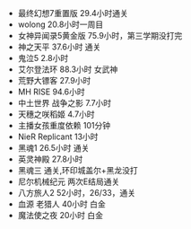 + 最终幻想7重置版 29.4小时通关
+ wolong 20.8小时一周目
+ 女神异闻录5黄金版 75.9小时，第三学期没打完
+ 神之天平 37.6小时 通关
+ 鬼泣5 2.8小时
+ 艾尔登法环 88.3小时 女武神
+ 荒野大镖客 27.9小时
+ MH RISE 94.6小时
+ 中土世界 战争之影 7.7小时
+ 天穗之咲稻姬 4.7小时
+ 主播女孩重度依赖 101分钟
+ NieR Replicant 13小时
+ 黑魂1 26.5小时 通关
+ 英灵神殿 27.8小时
+ 黑魂三 通关,环印城盖尔+黑龙没打
+ 尼尔机械纪元 两次E结局通关
+ 八方旅人2 52小时，26/33，通关
+ 血源 老猎人 40小时 白金
+ 魔法使之夜 20小时 白金